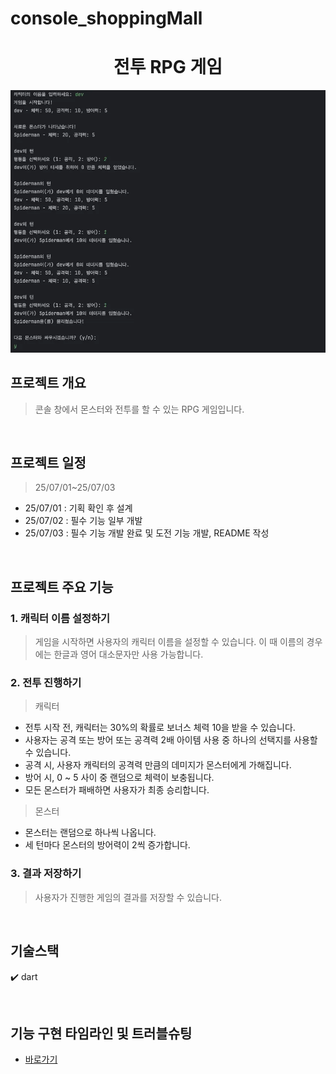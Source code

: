 # console_shoppingMall
<h1 align="center">
전투 RPG 게임
</h1>
<p align="center">
</p>
  <img alt="참고 이미지" src="https://github.com/PolarisAnnie/RPG_game/blob/main/assets/image.png">

## 프로젝트 개요
> 콘솔 창에서 몬스터와 전투를 할 수 있는 RPG 게임입니다. 

<br/>

## 프로젝트 일정
> 25/07/01~25/07/03
- 25/07/01 : 기획 확인 후 설계
- 25/07/02 : 필수 기능 일부 개발
- 25/07/03 : 필수 기능 개발 완료 및 도전 기능 개발, README 작성

<br/>

## 프로젝트 주요 기능
### 1. 캐릭터 이름 설정하기
> 게임을 시작하면 사용자의 캐릭터 이름을 설정할 수 있습니다. 
> 이 때 이름의 경우에는 한글과 영어 대소문자만 사용 가능합니다. 
### 2. 전투 진행하기
> 캐릭터
- 전투 시작 전, 캐릭터는 30%의 확률로 보너스 체력 10을 받을 수 있습니다. 
- 사용자는 공격 또는 방어 또는 공격력 2배 아이템 사용 중 하나의 선택지를 사용할 수 있습니다. 
- 공격 시, 사용자 캐릭터의 공격력 만큼의 데미지가 몬스터에게 가해집니다. 
- 방어 시, 0 ~ 5 사이 중 랜덤으로 체력이 보충됩니다. 
- 모든 몬스터가 패배하면 사용자가 최종 승리합니다. 
> 몬스터
- 몬스터는 랜덤으로 하나씩 나옵니다. 
- 세 턴마다 몬스터의 방어력이 2씩 증가합니다. 

### 3. 결과 저장하기
> 사용자가 진행한 게임의 결과를 저장할 수 있습니다. 

<br/>

## 기술스택
✔️ dart

<br/>

## 기능 구현 타임라인 및 트러블슈팅
 - [바로가기](https://polariseunhee94.notion.site/RPG-2223216a4dd280deb8e0dc4e94c2a1c1?source=copy_link)
